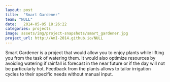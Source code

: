 ```yaml
---
layout: post
title:  "Smart Gardener"
team: "NULL"
date:   2014-05-05 18:26:22
categories: projects
image: assets/img/project-snapshots/smart_gardener.jpg
project_url: http://AmI-2014.github.io/NULL
---
```


Smart Gardener is a project that would allow you to enjoy plants while lifting you from the task of watering them. It would also optimize resources by avoiding watering if rainfall is forecast in the near future or if the day will not be particularly hot. Feedback from the plants allows to tailor irrigation cycles to their specific needs without manual input. 

